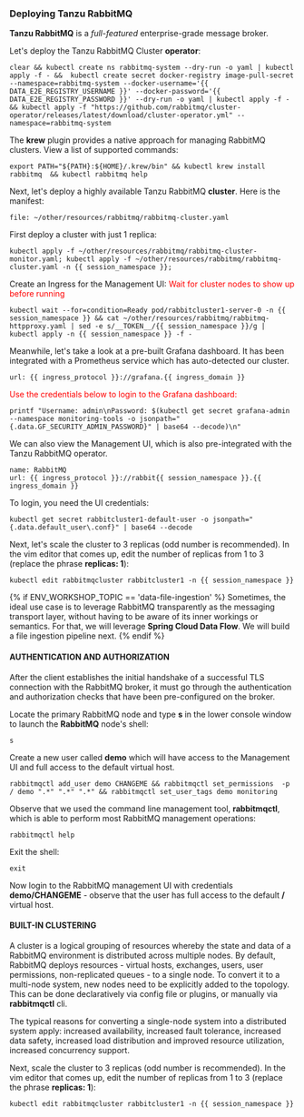 
### Deploying Tanzu RabbitMQ

**Tanzu RabbitMQ** is a _full-featured_ enterprise-grade message broker.

Let's deploy the Tanzu RabbitMQ Cluster **operator**:

```execute
clear && kubectl create ns rabbitmq-system --dry-run -o yaml | kubectl apply -f - &&  kubectl create secret docker-registry image-pull-secret --namespace=rabbitmq-system --docker-username='{{ DATA_E2E_REGISTRY_USERNAME }}' --docker-password='{{ DATA_E2E_REGISTRY_PASSWORD }}' --dry-run -o yaml | kubectl apply -f - && kubectl apply -f "https://github.com/rabbitmq/cluster-operator/releases/latest/download/cluster-operator.yml" --namespace=rabbitmq-system
```

The **krew** plugin provides a native approach for managing RabbitMQ clusters. View a list of supported commands:
```execute
export PATH="${PATH}:${HOME}/.krew/bin" && kubectl krew install rabbitmq  && kubectl rabbitmq help
```

Next, let's deploy a highly available Tanzu RabbitMQ **cluster**. Here is the manifest:
```editor:open-file
file: ~/other/resources/rabbitmq/rabbitmq-cluster.yaml
```

First deploy a cluster with just 1 replica:
```execute
kubectl apply -f ~/other/resources/rabbitmq/rabbitmq-cluster-monitor.yaml; kubectl apply -f ~/other/resources/rabbitmq/rabbitmq-cluster.yaml -n {{ session_namespace }};
```

Create an Ingress for the Management UI:
<font color="red">Wait for cluster nodes to show up before running</font>
```execute
kubectl wait --for=condition=Ready pod/rabbitcluster1-server-0 -n {{ session_namespace }} && cat ~/other/resources/rabbitmq/rabbitmq-httpproxy.yaml | sed -e s/__TOKEN__/{{ session_namespace }}/g | kubectl apply -n {{ session_namespace }} -f -
```

Meanwhile, let's take a look at a pre-built Grafana dashboard. It has been integrated with a Prometheus service which has auto-detected our cluster.
```dashboard:open-url
url: {{ ingress_protocol }}://grafana.{{ ingress_domain }}
```

<font color="red">Use the credentials below to login to the Grafana dashboard:</font>
```execute
printf "Username: admin\nPassword: $(kubectl get secret grafana-admin --namespace monitoring-tools -o jsonpath="{.data.GF_SECURITY_ADMIN_PASSWORD}" | base64 --decode)\n"
```

We can also view the Management UI, which is also pre-integrated with the Tanzu RabbitMQ operator.
```dashboard:create-dashboard
name: RabbitMQ
url: {{ ingress_protocol }}://rabbit{{ session_namespace }}.{{ ingress_domain }}
```

To login, you need the UI credentials:
```execute
kubectl get secret rabbitcluster1-default-user -o jsonpath="{.data.default_user\.conf}" | base64 --decode
```

Next, let's scale the cluster to 3 replicas (odd number is recommended). In the vim editor that comes up, edit the number of replicas from 1 to 3 (replace the phrase **replicas: 1**):
```execute
kubectl edit rabbitmqcluster rabbitcluster1 -n {{ session_namespace }}
```

{% if ENV_WORKSHOP_TOPIC == 'data-file-ingestion' %}
Sometimes, the ideal use case is to leverage RabbitMQ transparently as the messaging transport layer, without having to be aware of its inner workings or semantics. For that, we will leverage  **Spring Cloud Data Flow**. We will build a file ingestion pipeline next.
{% endif %}


#### AUTHENTICATION AND AUTHORIZATION
After the client establishes the initial handshake of a successful TLS connection with the RabbitMQ broker, it must go through the authentication and authorization checks that have been pre-configured on the broker.

Locate the primary RabbitMQ node and type **s** in the lower console window to launch the **RabbitMQ** node's shell: 
```execute-2
s
```

Create a new user called **demo** which will have access to the Management UI and full access to the default virtual host.
```execute-2
rabbitmqctl add_user demo CHANGEME && rabbitmqctl set_permissions  -p / demo ".*" ".*" ".*" && rabbitmqctl set_user_tags demo monitoring
```

Observe that we used the command line management tool, **rabbitmqctl**, which is able to perform most RabbitMQ management operations:
```execute-2
rabbitmqctl help
```

Exit the shell:
```execute-2
exit
```

Now login to the RabbitMQ management UI with credentials **demo/CHANGEME** - observe that the user has full access to the default **/** virtual host.

#### BUILT-IN CLUSTERING
A cluster is a logical grouping of resources whereby the state and data of a RabbitMQ environment is distributed across multiple nodes. By default, RabbitMQ deploys resources - virtual hosts, exchanges, users, user permissions, non-replicated queues - to a single node. To convert it to a multi-node system, new nodes need to be explicitly added to the topology. This can be done declaratively via config file or plugins, or manually via **rabbitmqctl** cli. 

The typical reasons for converting a single-node system into a distributed system apply: increased availability, increased fault tolerance, increased data safety, increased load distribution and improved resource utilization, increased concurrency support. 

Next, scale the cluster to 3 replicas (odd number is recommended). In the vim editor that comes up, edit the number of replicas from 1 to 3 (replace the phrase **replicas: 1**):
```execute
kubectl edit rabbitmqcluster rabbitcluster1 -n {{ session_namespace }}
```